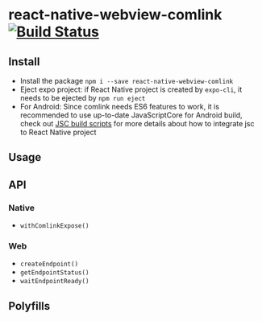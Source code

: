 # react-native-webview-comlink [![Build Status](https://travis-ci.org/rocwind/react-native-webview-comlink.svg?branch=master)](https://travis-ci.org/rocwind/react-native-webview-comlink)

## Install
* Install the package `npm i --save react-native-webview-comlink`
* Eject expo project: if React Native project is created by `expo-cli`, it needs to be ejected by `npm run eject`
* For Android: Since comlink needs ES6 features to work, it is recommended to use up-to-date JavaScriptCore for Android build, check out [JSC build scripts](https://github.com/react-native-community/jsc-android-buildscripts) for more details about how to integrate jsc to React Native project

## Usage
<TODO>

## API
### Native
* `withComlinkExpose()`

### Web
* `createEndpoint()`
* `getEndpointStatus()`
* `waitEndpointReady()`

## Polyfills
